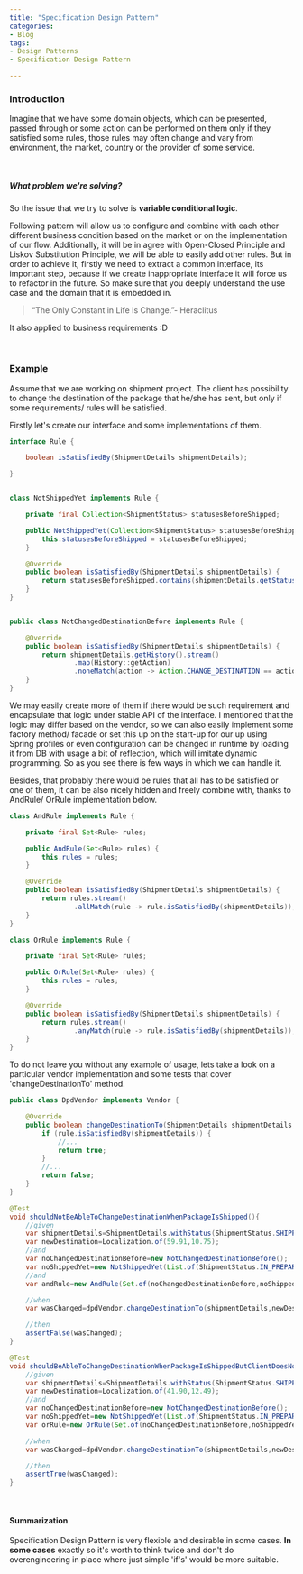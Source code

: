 ```yaml
---
title: "Specification Design Pattern"
categories:
- Blog 
tags:
- Design Patterns
- Specification Design Pattern

---
```


### Introduction

Imagine that we have some domain objects, which can be presented, passed through or some action can be performed on them
only if they satisfied some rules, those rules may often change and vary from environment, the market, country or the provider of some service. 
 
<br>

##### What problem we're solving?

So the issue that we try to solve is **variable conditional logic**.


Following pattern will allow us to configure and combine with each other different business condition based on the
market or on the implementation of our flow. Additionally, it will be in agree with Open-Closed Principle and Liskov
Substitution Principle, we will be able to easily add other rules. But in order to achieve it, firstly we need to
extract a common interface, its important step, because if we create inappropriate interface it will force us to
refactor in the future. So make sure that you deeply understand the use case and the domain that it is embedded in.

> “The Only Constant in Life Is Change.”- Heraclitus

It also applied to business requirements :D

<br>

### Example

Assume that we are working on shipment project. The client has possibility to change the destination of the package that
he/she has sent, but only if some requirements/ rules will be satisfied. 

Firstly let's create our interface and some implementations of them.

```java
interface Rule {

    boolean isSatisfiedBy(ShipmentDetails shipmentDetails);

}


class NotShippedYet implements Rule {

    private final Collection<ShipmentStatus> statusesBeforeShipped;

    public NotShippedYet(Collection<ShipmentStatus> statusesBeforeShipped) {
        this.statusesBeforeShipped = statusesBeforeShipped;
    }

    @Override
    public boolean isSatisfiedBy(ShipmentDetails shipmentDetails) {
        return statusesBeforeShipped.contains(shipmentDetails.getStatus());
    }
}


public class NotChangedDestinationBefore implements Rule {

    @Override
    public boolean isSatisfiedBy(ShipmentDetails shipmentDetails) {
        return shipmentDetails.getHistory().stream()
                .map(History::getAction)
                .noneMatch(action -> Action.CHANGE_DESTINATION == action);
    }
}
```

We may easily create more of them if there would be such requirement and encapsulate that logic under
stable API of the interface. I mentioned that the logic may differ based on the vendor, so we can also easily implement
some factory method/ facade or set this up on the start-up for our up using Spring profiles or even configuration can be changed in runtime by loading it from DB with usage a bit of reflection, which will imitate dynamic programming. 
So as you see there is few ways in which we can handle it.
<br>

Besides, that probably there would be rules that all has to be satisfied or one of them, it can be also nicely hidden and freely combine with, thanks to AndRule/ OrRule implementation below. 

```java
class AndRule implements Rule {

    private final Set<Rule> rules;

    public AndRule(Set<Rule> rules) {
        this.rules = rules;
    }

    @Override
    public boolean isSatisfiedBy(ShipmentDetails shipmentDetails) {
        return rules.stream()
                .allMatch(rule -> rule.isSatisfiedBy(shipmentDetails));
    }
}

class OrRule implements Rule {

    private final Set<Rule> rules;

    public OrRule(Set<Rule> rules) {
        this.rules = rules;
    }

    @Override
    public boolean isSatisfiedBy(ShipmentDetails shipmentDetails) {
        return rules.stream()
                .anyMatch(rule -> rule.isSatisfiedBy(shipmentDetails));
    }
}
```


To do not leave you without any example of usage, lets take a look on a particular vendor implementation and some tests that cover 'changeDestinationTo' method.
```java
public class DpdVendor implements Vendor {

    @Override
    public boolean changeDestinationTo(ShipmentDetails shipmentDetails, Localization newDestination, Rule rule) {
        if (rule.isSatisfiedBy(shipmentDetails)) {
            //...
            return true;
        }
        //...
        return false;
    }
}
```

```java
@Test
void shouldNotBeAbleToChangeDestinationWhenPackageIsShipped(){
    //given
    var shipmentDetails=ShipmentDetails.withStatus(ShipmentStatus.SHIPPED);
    var newDestination=Localization.of(59.91,10.75);
    //and
    var noChangedDestinationBefore=new NotChangedDestinationBefore();
    var noShippedYet=new NotShippedYet(List.of(ShipmentStatus.IN_PREPARATION,ShipmentStatus.IN_WAREHOUSE));
    //and
    var andRule=new AndRule(Set.of(noChangedDestinationBefore,noShippedYet));

    //when
    var wasChanged=dpdVendor.changeDestinationTo(shipmentDetails,newDestination,andRule);

    //then
    assertFalse(wasChanged);
}
```

```java
@Test
void shouldBeAbleToChangeDestinationWhenPackageIsShippedButClientDoesNotChangedItBefore(){
    //given
    var shipmentDetails=ShipmentDetails.withStatus(ShipmentStatus.SHIPPED);
    var newDestination=Localization.of(41.90,12.49);
    //and
    var noChangedDestinationBefore=new NotChangedDestinationBefore();
    var noShippedYet=new NotShippedYet(List.of(ShipmentStatus.IN_PREPARATION,ShipmentStatus.IN_WAREHOUSE));
    var orRule=new OrRule(Set.of(noChangedDestinationBefore,noShippedYet));

    //when
    var wasChanged=dpdVendor.changeDestinationTo(shipmentDetails,newDestination,orRule);

    //then
    assertTrue(wasChanged);
}
```

<br>

#### Summarization

Specification Design Pattern is very flexible and desirable in some cases. 
**In some cases** exactly so it's worth to think twice and don't do overengineering in place where
just simple 'if's' would be more suitable.